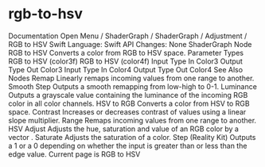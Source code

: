 # rgb-to-hsv
 Documentation 
 Open Menu 
/
 ShaderGraph 
/
ShaderGraph
/
 Adjustment 
/
 RGB to HSV 
Swift
Language: 
Swift
 API Changes: 
None
ShaderGraph Node
RGB to HSV
Converts a color from RGB to HSV space.
Parameter Types
 RGB to HSV (color3f) 
 RGB to HSV (color4f) 
Input
Type
In
Color3
Output
Type
Out
Color3
Input
Type
In
Color4
Output
Type
Out
Color4
See Also
Nodes
Remap
Linearly remaps incoming values from one range to another.
Smooth Step
Outputs a smooth remapping from low-high to 0-1.
Luminance
Outputs a grayscale value containing the luminance of the incoming RGB color in all color channels.
HSV to RGB
Converts a color from HSV to RGB space.
Contrast
Increases or decreases contrast of values using a linear slope multiplier.
Range
Remaps incoming values from one range to another.
HSV Adjust
Adjusts the hue, saturation and value of an RGB color by a vector .
Saturate
Adjusts the saturation of a color.
Step (Reality
Kit)
Outputs a 1 or a 0 depending on whether the input is greater than or less than the edge value.
 Current page is RGB to HSV 